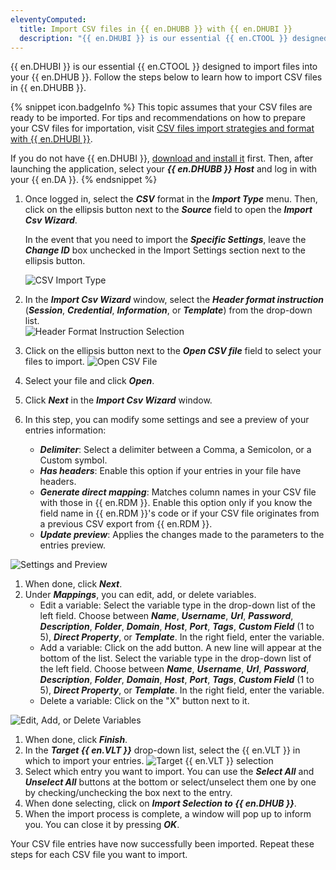 ```yaml
---
eleventyComputed:
  title: Import CSV files in {{ en.DHUBB }} with {{ en.DHUBI }}
  description: "{{ en.DHUBI }} is our essential {{ en.CTOOL }} designed to import files into your {{ en.DHUB }}."
---
```

{{ en.DHUBI }} is our essential {{ en.CTOOL }} designed to import files into your {{ en.DHUB }}. Follow the steps below to learn how to import CSV files in {{ en.DHUBB }}.

{% snippet icon.badgeInfo %}
This topic assumes that your CSV files are ready to be imported. For tips and recommendations on how to prepare your CSV files for importation, visit [CSV files import strategies and format with {{ en.DHUBI }}](/kb/hub-business/knowledge-base/csv-files-import-strategies-format-hub-importer/).  

If you do not have {{ en.DHUBI }}, [download and install it](https://devolutions.net/password-hub-importer) first. Then, after launching the application, select your ***{{ en.DHUBB }} Host*** and log in with your {{ en.DA }}.
{% endsnippet %}  

1. Once logged in, select the ***CSV*** format in the ***Import Type*** menu. Then, click on the ellipsis button next to the ***Source*** field to open the ***Import Csv Wizard***.  

   In the event that you need to import the ***Specific Settings***, leave the ***Change ID*** box unchecked in the Import Settings section next to the ellipsis button.

   ![CSV Import Type](https://webdevolutions.azureedge.net/docs/en/kb/KB2112.png)

1. In the ***Import Csv Wizard*** window, select the ***Header format instruction*** (***Session***, ***Credential***, ***Information***, or ***Template***) from the drop-down list.  
![Header Format Instruction Selection](https://webdevolutions.azureedge.net/docs/en/kb/KB2114.png)
1. Click on the ellipsis button next to the ***Open CSV file*** field to select your files to import.
![Open CSV File](https://webdevolutions.azureedge.net/docs/en/kb/KB2115.png)
1. Select your file and click ***Open***.
1. Click ***Next*** in the ***Import Csv Wizard*** window.
1. In this step, you can modify some settings and see a preview of your entries information: 
    * ***Delimiter***: Select a delimiter between a Comma, a Semicolon, or a Custom symbol.
    * ***Has headers***: Enable this option if your entries in your file have headers.
    * ***Generate direct mapping***: Matches column names in your CSV file with those in {{ en.RDM }}. Enable this option only if you know the field name in {{ en.RDM }}'s code or if your CSV file originates from a previous CSV export from {{ en.RDM }}.
    * ***Update preview***: Applies the changes made to the parameters to the entries preview.  

![Settings and Preview](https://webdevolutions.azureedge.net/docs/en/kb/KB2121.png)  

1. When done, click ***Next***.
1. Under ***Mappings***, you can edit, add, or delete variables.  
    * Edit a variable: Select the variable type in the drop-down list of the left field. Choose between ***Name***, ***Username***, ***Url***, ***Password***, ***Description***, ***Folder***, ***Domain***, ***Host***, ***Port***, ***Tags***, ***Custom Field*** (1 to 5), ***Direct Property***, or ***Template***. In the right field, enter the variable.  
    * Add a variable: Click on the add button. A new line will appear at the bottom of the list. Select the variable type in the drop-down list of the left field. Choose between ***Name***, ***Username***, ***Url***, ***Password***, ***Description***, ***Folder***, ***Domain***, ***Host***, ***Port***, ***Tags***, ***Custom Field*** (1 to 5), ***Direct Property***, or ***Template***. In the right field, enter the variable.  
    * Delete a variable: Click on the "X" button next to it.  

![Edit, Add, or Delete Variables](https://webdevolutions.azureedge.net/docs/en/kb/KB2124.png)  

1. When done, click ***Finish***.
1. In the ***Target {{ en.VLT }}*** drop-down list, select the {{ en.VLT }} in which to import your entries.
![Target {{ en.VLT }} selection](https://webdevolutions.azureedge.net/docs/en/kb/KB2116.png)
1. Select which entry you want to import. You can use the ***Select All*** and ***Unselect All*** buttons at the bottom or select/unselect them one by one by checking/unchecking the box next to the entry.
1. When done selecting, click on ***Import Selection to {{ en.DHUB }}***.
1. When the import process is complete, a window will pop up to inform you. You can close it by pressing ***OK***.

Your CSV file entries have now successfully been imported. Repeat these steps for each CSV file you want to import.
